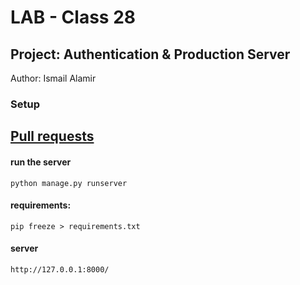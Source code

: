 # LAB - Class 28

## Project: Authentication & Production Server

Author: Ismail Alamir


### Setup
## [Pull requests](https://github.com/IsmailAlamir/drf-auth/pull/1)


#### run the server
```
python manage.py runserver
```

#### requirements:
```
pip freeze > requirements.txt
```


#### server
```
http://127.0.0.1:8000/
```
